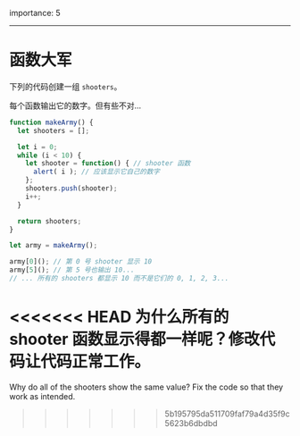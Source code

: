 importance: 5

---

# 函数大军

下列的代码创建一组 `shooters`。

每个函数输出它的数字。但有些不对...

```js run
function makeArmy() {
  let shooters = [];

  let i = 0;
  while (i < 10) {
    let shooter = function() { // shooter 函数
      alert( i ); // 应该显示它自己的数字
    };
    shooters.push(shooter);
    i++;
  }

  return shooters;
}

let army = makeArmy();

army[0](); // 第 0 号 shooter 显示 10
army[5](); // 第 5 号也输出 10...
// ... 所有的 shooters 都显示 10 而不是它们的 0, 1, 2, 3...
```

<<<<<<< HEAD
为什么所有的 shooter 函数显示得都一样呢？修改代码让代码正常工作。
=======
Why do all of the shooters show the same value? Fix the code so that they work as intended.
>>>>>>> 5b195795da511709faf79a4d35f9c5623b6dbdbd


